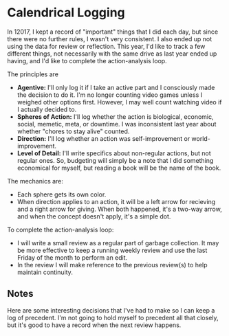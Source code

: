 # Calendrical Logging

In 12017, I kept a record of "important" things that I did each day, but since there were no further rules, I wasn't very consistent.
I also ended up not using the data for review or reflection.
This year, I'd like to track a few different things, not necessarily with the same drive as last year ended up having, and I'd like to complete the action-analysis loop.


The principles are
  * **Agentive:** I'll only log it if I take an active part and I consciously made the decision to do it.
    I'm no longer counting video games unless I weighed other options first.
    However, I may well count watching video if I actually decided to.
  * **Spheres of Action:** I'll log whether the action is biological, economic, social, memetic, meta, or downtime.
    I was inconsistent last year about whether "chores to stay alive" counted.
  * **Direction:** I'll log whether an action was self-improvement or world-improvement.
  * **Level of Detail:** I'll write specifics about non-regular actions, but not regular ones.
    So, budgeting will simply be a note that I did something economical for myself, but reading a book will be the name of the book.

The mechanics are:
  * Each sphere gets its own color.
  * When direction applies to an action, it will be a left arrow for recieving and a right arrow for giving. When both happened, it's a two-way arrow, and when the concept doesn't apply, it's a simple dot.

To complete the action-analysis loop:
  * I will write a small review as a regular part of garbage collection.
    It may be more effective to keep a running weekly review and use the last Friday of the month to perform an edit.
  * In the review I will make reference to the previous review(s) to help maintain continuity.


## Notes

Here are some interesting decisions that I've had to make so I can keep a log of precedent.
I'm not going to hold myself to precedent all that closely, but it's good to have a record when the next review happens.